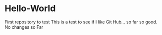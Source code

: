 # Hello-World
First repository to test 
This is a test to see if I like Git Hub... so far so good.
No changes so Far
